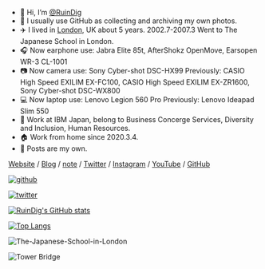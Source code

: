 - 👋 Hi, I’m [@RuinDig](https://github.com/RuinDig)
- 👀 I usually use GitHub as collecting and archiving my own photos.
- ✈️ I lived in [London](https://github.com/RuinDig/RuinDig/blob/main/London.md), UK about 5 years. 2002.7-2007.3 Went to The Japanese School in London.
- 🎧 Now earphone use: Jabra Elite 85t, AfterShokz OpenMove, Earsopen WR-3 CL-1001
- 📷 Now camera use: Sony Cyber-shot DSC-HX99  Previously: CASIO High Speed EXILIM EX-FC100, CASIO High Speed EXILIM EX-ZR1600, Sony Cyber-shot DSC-WX800
- 💻 Now laptop use: Lenovo Legion 560 Pro  Previously: Lenovo Ideapad Slim 550
- 🏢 Work at IBM Japan, belong to Business Concerge Services, Diversity and Inclusion, Human Resources.
- 🏠 Work from home since 2020.3.4.
- 🔑 Posts are my own.

[Website](https://ruindig.github.io) / [Blog](https://ruindig.hatenablog.jp) / [note](https://note.com/ruindig) / [Twitter](https://twitter.com/RuinDig) / [Instagram](https://www.instagram.com/ruin.dig) / [YouTube](https://www.youtube.com/RuinDig) / [GitHub](https://github.com/RuinDig)

[![github](https://img.shields.io/github/followers/RuinDig?label=Follow%40RuinDig&style=social)](https://github.com/RuinDig)

[![twitter](https://img.shields.io/twitter/follow/RuinDig?style=social)](https://twitter.com/RuinDig)

[![RuinDig's GitHub stats](https://github-readme-stats.vercel.app/api?username=RuinDig&include_all_commits=true)](https://github.com/anuraghazra/github-readme-stats)

[![Top Langs](https://github-readme-stats.vercel.app/api/top-langs/?username=RuinDig)](https://github.com/anuraghazra/github-readme-stats)

![The-Japanese-School-in-London](https://user-images.githubusercontent.com/20723919/128956650-59f40d1e-85eb-4d8c-bae2-8de77557a450.JPG)

![Tower Bridge](https://user-images.githubusercontent.com/20723919/128961487-a4b00314-90cf-4b77-91bf-bbf48be328c9.JPG)
